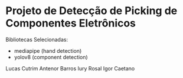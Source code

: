 # Projeto de Detecção de Picking de Componentes Eletrônicos

Bibliotecas Selecionadas:
- mediapipe (hand detection)
- yolov8 (component detection)

Lucas Cutrim
Antenor Barros 
Iury Rosal
Igor Caetano